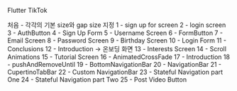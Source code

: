 Flutter TikTok

처음 - 각각의 기본 size와 gap size 지정
1 - sign up for screen
2 - login screen
3 - AuthButton
4 - Sign Up Form
5 - Username Screen
6 - FormButton
7 - Email Screen
8 - Password Screen
9 - Birthday Screen
10 - Login Form
11 - Conclusions
12 - Introduction -> 온보딩 화면
13 - Interests Screen
14 - Scroll Animations
15 - Tutorial Screen 
16 - AnimatedCrossFade
17 - Introduction
18 - pushAndRemoveUntil
19 - BottomNavigationBar
20 - NavigationBar
21 - CupertinoTabBar
22 - Custom NavigationBar
23 - Stateful Navigation part One
24 - Stateful Navigation part Two
25 - Post Video Button